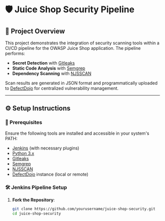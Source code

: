# 🛡️ Juice Shop Security Pipeline

## 📌 Project Overview

This project demonstrates the integration of security scanning tools within a CI/CD pipeline for the OWASP Juice Shop application. The pipeline performs:

- **Secret Detection** with [Gitleaks](https://github.com/gitleaks/gitleaks)
- **Static Code Analysis** with [Semgrep](https://semgrep.dev/)
- **Dependency Scanning** with [NJSSCAN](https://github.com/ajinabraham/njsscan)

Scan results are generated in JSON format and programmatically uploaded to [DefectDojo](https://www.defectdojo.org/) for centralized vulnerability management.

---

## ⚙️ Setup Instructions

### 🔧 Prerequisites

Ensure the following tools are installed and accessible in your system's PATH:

- [Jenkins](https://www.jenkins.io/) (with necessary plugins)
- [Python 3.x](https://www.python.org/downloads/)
- [Gitleaks](https://github.com/gitleaks/gitleaks)
- [Semgrep](https://semgrep.dev/docs/getting-started/)
- [NJSSCAN](https://github.com/ajinabraham/njsscan)
- [DefectDojo](https://github.com/DefectDojo/django-DefectDojo) instance (local or remote)

### 🛠️ Jenkins Pipeline Setup

1. **Fork the Repository**:

   ```bash
   git clone https://github.com/yourusername/juice-shop-security.git
   cd juice-shop-security

   
